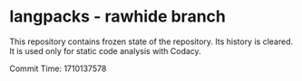 # langpacks - rawhide branch

This repository contains frozen state of the repository.
Its history is cleared. It is used only for static code
analysis with Codacy.

Commit Time: 1710137578